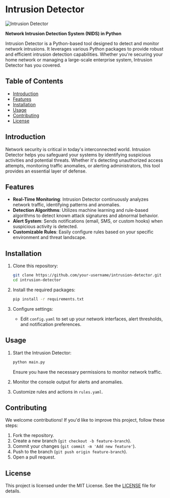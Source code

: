 
# Intrusion Detector

![Intrusion Detector](https://github.com/lawrence316/Intrusion_Dectector/images/detection.png)

**Network Intrusion Detection System (NIDS) in Python**

Intrusion Detector is a Python-based tool designed to detect and monitor network intrusions. It leverages various Python packages to provide robust and efficient intrusion detection capabilities. Whether you're securing your home network or managing a large-scale enterprise system, Intrusion Detector has you covered.

## Table of Contents
- [Introduction](#introduction)
- [Features](#features)
- [Installation](#installation)
- [Usage](#usage)
- [Contributing](#contributing)
- [License](#license)

## Introduction
Network security is critical in today's interconnected world. Intrusion Detector helps you safeguard your systems by identifying suspicious activities and potential threats. Whether it's detecting unauthorized access attempts, monitoring traffic anomalies, or alerting administrators, this tool provides an essential layer of defense.

## Features
- **Real-Time Monitoring**: Intrusion Detector continuously analyzes network traffic, identifying patterns and anomalies.
- **Detection Algorithms**: Utilizes machine learning and rule-based algorithms to detect known attack signatures and abnormal behavior.
- **Alert System**: Sends notifications (email, SMS, or custom hooks) when suspicious activity is detected.
- **Customizable Rules**: Easily configure rules based on your specific environment and threat landscape.

## Installation
1. Clone this repository:
   ```bash
   git clone https://github.com/your-username/intrusion-detector.git
   cd intrusion-detector
   ```

2. Install the required packages:
   ```bash
   pip install -r requirements.txt
   ```

3. Configure settings:
   - Edit `config.yaml` to set up your network interfaces, alert thresholds, and notification preferences.

## Usage
1. Start the Intrusion Detector:
   ```bash
   python main.py
   ```
   Ensure you have the necessary permissions to monitor network traffic.

2. Monitor the console output for alerts and anomalies.

3. Customize rules and actions in `rules.yaml`.

## Contributing
We welcome contributions! If you'd like to improve this project, follow these steps:
1. Fork the repository.
2. Create a new branch (`git checkout -b feature-branch`).
3. Commit your changes (`git commit -m 'Add new feature'`).
4. Push to the branch (`git push origin feature-branch`).
5. Open a pull request.

## License
This project is licensed under the MIT License. See the [LICENSE](LICENSE) file for details.

